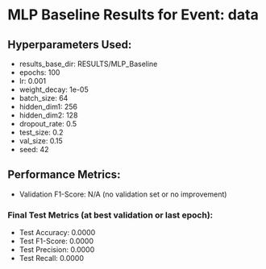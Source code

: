 # MLP Baseline Results for Event: data

## Hyperparameters Used:
- results_base_dir: RESULTS/MLP_Baseline
- epochs: 100
- lr: 0.001
- weight_decay: 1e-05
- batch_size: 64
- hidden_dim1: 256
- hidden_dim2: 128
- dropout_rate: 0.5
- test_size: 0.2
- val_size: 0.15
- seed: 42

## Performance Metrics:
- Validation F1-Score: N/A (no validation set or no improvement)

### Final Test Metrics (at best validation or last epoch):
- Test Accuracy: 0.0000
- Test F1-Score: 0.0000
- Test Precision: 0.0000
- Test Recall: 0.0000
